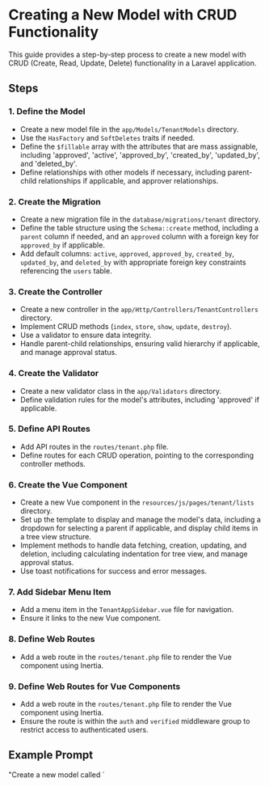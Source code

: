 # Creating a New Model with CRUD Functionality

This guide provides a step-by-step process to create a new model with CRUD (Create, Read, Update, Delete) functionality in a Laravel application.

## Steps

### 1. Define the Model
- Create a new model file in the `app/Models/TenantModels` directory.
- Use the `HasFactory` and `SoftDeletes` traits if needed.
- Define the `$fillable` array with the attributes that are mass assignable, including 'approved', 'active', 'approved_by', 'created_by', 'updated_by', and 'deleted_by'.
- Define relationships with other models if necessary, including parent-child relationships if applicable, and approver relationships.

### 2. Create the Migration
- Create a new migration file in the `database/migrations/tenant` directory.
- Define the table structure using the `Schema::create` method, including a `parent` column if needed, and an `approved` column with a foreign key for `approved_by` if applicable.
- Add default columns: `active`, `approved`, `approved_by`, `created_by`, `updated_by`, and `deleted_by` with appropriate foreign key constraints referencing the `users` table.

### 3. Create the Controller
- Create a new controller in the `app/Http/Controllers/TenantControllers` directory.
- Implement CRUD methods (`index`, `store`, `show`, `update`, `destroy`).
- Use a validator to ensure data integrity.
- Handle parent-child relationships, ensuring valid hierarchy if applicable, and manage approval status.

### 4. Create the Validator
- Create a new validator class in the `app/Validators` directory.
- Define validation rules for the model's attributes, including 'approved' if applicable.

### 5. Define API Routes
- Add API routes in the `routes/tenant.php` file.
- Define routes for each CRUD operation, pointing to the corresponding controller methods.

### 6. Create the Vue Component
- Create a new Vue component in the `resources/js/pages/tenant/lists` directory.
- Set up the template to display and manage the model's data, including a dropdown for selecting a parent if applicable, and display child items in a tree view structure.
- Implement methods to handle data fetching, creation, updating, and deletion, including calculating indentation for tree view, and manage approval status.
- Use toast notifications for success and error messages.

### 7. Add Sidebar Menu Item
- Add a menu item in the `TenantAppSidebar.vue` file for navigation.
- Ensure it links to the new Vue component.

### 8. Define Web Routes
- Add a web route in the `routes/tenant.php` file to render the Vue component using Inertia.

### 9. Define Web Routes for Vue Components
- Add a web route in the `routes/tenant.php` file to render the Vue component using Inertia.
- Ensure the route is within the `auth` and `verified` middleware group to restrict access to authenticated users.

## Example Prompt

"Create a new model called `